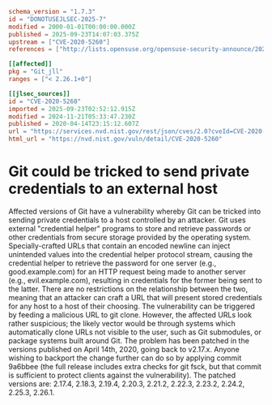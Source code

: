 ```toml
schema_version = "1.7.3"
id = "DONOTUSEJLSEC-2025-7"
modified = 2000-01-01T00:00:00.000Z
published = 2025-09-23T14:07:03.375Z
upstream = ["CVE-2020-5260"]
references = ["http://lists.opensuse.org/opensuse-security-announce/2020-04/msg00027.html", "http://lists.opensuse.org/opensuse-security-announce/2020-05/msg00003.html", "http://packetstormsecurity.com/files/157250/Git-Credential-Helper-Protocol-Newline-Injection.html", "http://www.openwall.com/lists/oss-security/2020/04/15/5", "http://www.openwall.com/lists/oss-security/2020/04/15/6", "http://www.openwall.com/lists/oss-security/2020/04/20/1", "https://github.com/git/git/commit/9a6bbee8006c24b46a85d29e7b38cfa79e9ab21b", "https://github.com/git/git/security/advisories/GHSA-qm7j-c969-7j4q", "https://lists.debian.org/debian-lts-announce/2020/04/msg00010.html", "https://lists.fedoraproject.org/archives/list/package-announce%40lists.fedoraproject.org/message/74Q7WVJ6FKLIN62VS2JD2XCNWK5TNKOW/", "https://lists.fedoraproject.org/archives/list/package-announce%40lists.fedoraproject.org/message/7TVS5UG6JD3MYIGSBKMIOS6AF7CR5IPI/", "https://lists.fedoraproject.org/archives/list/package-announce%40lists.fedoraproject.org/message/MOCTR2SEHCPSCOVUQJAGFPGKFMI2VE6V/", "https://lists.fedoraproject.org/archives/list/package-announce%40lists.fedoraproject.org/message/PN3FUOXKX3AXTULYV53ACABER2W2FSOU/", "https://lists.fedoraproject.org/archives/list/package-announce%40lists.fedoraproject.org/message/XPCEOIFLLEF24L6GLVJVFZX4CREDEHDF/", "https://lore.kernel.org/git/xmqqy2qy7xn8.fsf%40gitster.c.googlers.com/", "https://security.gentoo.org/glsa/202004-13", "https://support.apple.com/kb/HT211141", "https://usn.ubuntu.com/4329-1/", "https://www.debian.org/security/2020/dsa-4657", "http://lists.opensuse.org/opensuse-security-announce/2020-04/msg00027.html", "http://lists.opensuse.org/opensuse-security-announce/2020-05/msg00003.html", "http://packetstormsecurity.com/files/157250/Git-Credential-Helper-Protocol-Newline-Injection.html", "http://www.openwall.com/lists/oss-security/2020/04/15/5", "http://www.openwall.com/lists/oss-security/2020/04/15/6", "http://www.openwall.com/lists/oss-security/2020/04/20/1", "https://github.com/git/git/commit/9a6bbee8006c24b46a85d29e7b38cfa79e9ab21b", "https://github.com/git/git/security/advisories/GHSA-qm7j-c969-7j4q", "https://lists.debian.org/debian-lts-announce/2020/04/msg00010.html", "https://lists.fedoraproject.org/archives/list/package-announce%40lists.fedoraproject.org/message/74Q7WVJ6FKLIN62VS2JD2XCNWK5TNKOW/", "https://lists.fedoraproject.org/archives/list/package-announce%40lists.fedoraproject.org/message/7TVS5UG6JD3MYIGSBKMIOS6AF7CR5IPI/", "https://lists.fedoraproject.org/archives/list/package-announce%40lists.fedoraproject.org/message/MOCTR2SEHCPSCOVUQJAGFPGKFMI2VE6V/", "https://lists.fedoraproject.org/archives/list/package-announce%40lists.fedoraproject.org/message/PN3FUOXKX3AXTULYV53ACABER2W2FSOU/", "https://lists.fedoraproject.org/archives/list/package-announce%40lists.fedoraproject.org/message/XPCEOIFLLEF24L6GLVJVFZX4CREDEHDF/", "https://lore.kernel.org/git/xmqqy2qy7xn8.fsf%40gitster.c.googlers.com/", "https://security.gentoo.org/glsa/202004-13", "https://support.apple.com/kb/HT211141", "https://usn.ubuntu.com/4329-1/", "https://www.debian.org/security/2020/dsa-4657"]

[[affected]]
pkg = "Git_jll"
ranges = ["< 2.26.1+0"]

[[jlsec_sources]]
id = "CVE-2020-5260"
imported = 2025-09-23T02:52:12.915Z
modified = 2024-11-21T05:33:47.230Z
published = 2020-04-14T23:15:12.607Z
url = "https://services.nvd.nist.gov/rest/json/cves/2.0?cveId=CVE-2020-5260"
html_url = "https://nvd.nist.gov/vuln/detail/CVE-2020-5260"
```

# Git could be tricked to send private credentials to an external host

Affected versions of Git have a vulnerability whereby Git can be tricked into sending private credentials to a host controlled by an attacker. Git uses external "credential helper" programs to store and retrieve passwords or other credentials from secure storage provided by the operating system. Specially-crafted URLs that contain an encoded newline can inject unintended values into the credential helper protocol stream, causing the credential helper to retrieve the password for one server (e.g., good.example.com) for an HTTP request being made to another server (e.g., evil.example.com), resulting in credentials for the former being sent to the latter. There are no restrictions on the relationship between the two, meaning that an attacker can craft a URL that will present stored credentials for any host to a host of their choosing. The vulnerability can be triggered by feeding a malicious URL to git clone. However, the affected URLs look rather suspicious; the likely vector would be through systems which automatically clone URLs not visible to the user, such as Git submodules, or package systems built around Git. The problem has been patched in the versions published on April 14th, 2020, going back to v2.17.x. Anyone wishing to backport the change further can do so by applying commit 9a6bbee (the full release includes extra checks for git fsck, but that commit is sufficient to protect clients against the vulnerability). The patched versions are: 2.17.4, 2.18.3, 2.19.4, 2.20.3, 2.21.2, 2.22.3, 2.23.2, 2.24.2, 2.25.3, 2.26.1.


